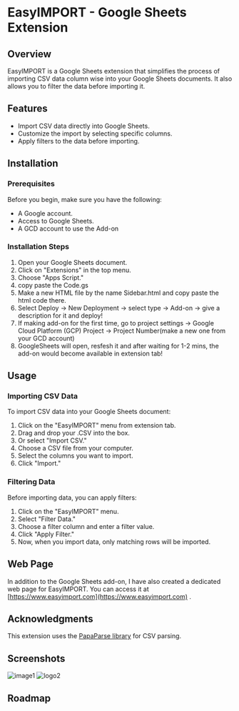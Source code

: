 # EasyIMPORT - Google Sheets Extension

## Overview

EasyIMPORT is a Google Sheets extension that simplifies the process of importing CSV data column wise into your Google Sheets documents. It also allows you to filter the data before importing it.

## Features

- Import CSV data directly into Google Sheets.
- Customize the import by selecting specific columns.
- Apply filters to the data before importing.

## Installation

### Prerequisites

Before you begin, make sure you have the following:

- A Google account.
- Access to Google Sheets.
- A GCD account to use the Add-on

### Installation Steps

1. Open your Google Sheets document.
2. Click on "Extensions" in the top menu.
3. Choose "Apps Script."
4. copy paste the Code.gs
5. Make a new HTML file by the name Sidebar.html and copy paste the html code there.
6. Select Deploy -> New Deployment -> select type -> Add-on -> give a description for it and deploy!
7. If making add-on for the first time, go to project settings -> Google Cloud Platform (GCP) Project -> Project Number(make a new one from your GCD account)
8. GoogleSheets will open, resfesh it and after waiting for 1-2 mins, the add-on would become available in extension tab!

## Usage

### Importing CSV Data

To import CSV data into your Google Sheets document:

1. Click on the "EasyIMPORT" menu from extension tab.
2. Drag and drop your .CSV into the box.
3. Or select "Import CSV."
4. Choose a CSV file from your computer.
5. Select the columns you want to import.
7. Click "Import."

### Filtering Data

Before importing data, you can apply filters:

1. Click on the "EasyIMPORT" menu.
2. Select "Filter Data."
3. Choose a filter column and enter a filter value.
4. Click "Apply Filter."
5. Now, when you import data, only matching rows will be imported.
   
## Web Page

In addition to the Google Sheets add-on, I have also created a dedicated web page for EasyIMPORT. You can access it at [https://www.easyimport.com](https://www.easyimport.com) .

## Acknowledgments

This extension uses the [PapaParse library](https://github.com/mholt/PapaParse) for CSV parsing.

## Screenshots
![image1](https://github.com/ananya-singh-baghel/EasyIMPORT/assets/76189053/7fb53a97-7633-4a2c-9132-873ee695ea99)
![logo2](https://github.com/ananya-singh-baghel/EasyIMPORT/assets/76189053/e803903d-7930-46ba-9261-1f2e1e74085a)


## Roadmap

